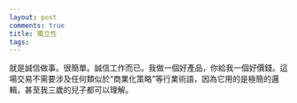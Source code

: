 ```yaml
---
layout: post
comments: true
title: 獨立性
tags: 
---
```

就是誠信做事。很簡單。誠信工作而已。我做一個好產品，你給我一個好價錢。這場交易不需要涉及任何類似於“商業化策略”等行業術語，因為它用的是極簡的邏輯，甚至我三歲的兒子都可以理解。

